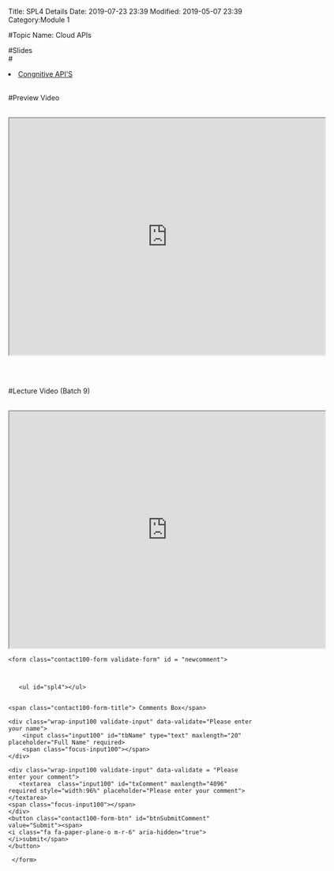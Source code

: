 Title: SPL4 Details
Date: 2019-07-23 23:39
Modified: 2019-05-07 23:39
Category:Module 1

#Topic Name: Cloud APIs

#Slides<br>
#<li><a href="https://www.dropbox.com/s/ab2mr1s2q3qekfb/Cognitive_APIs.pptx?dl=0" target="_blank">Congnitive API'S</a></li> <br>

#Preview Video <br><br>
<iframe src="https://videoken.com/embed/vkene-_eVFJnKRbg"width="640" height="480"></iframe>

<br><br>

#Lecture Video (Batch 9) <br><br>
<iframe src="https://videoken.com/embed/vkene-DPyVV2Nsyw"width="640" height="480"></iframe>





<head>

   	
<meta name="description" content="Use a free Google Firebase Database to allow visitors to leave comments on your web pages. From https://AlanSimpson.me/firebase">      
<meta name="author" content="Alan Simpson">
<meta charset="UTF-8">
<meta name="viewport" content="width=device-width, initial-scale=1">
<meta http-equiv="X-UA-Compatible" content="ie=edge">
<!--===============================================================================================-->
	<link rel="icon" type="image/png" href="images/icons/favicon.ico"/>
<!--===============================================================================================-->
	<link rel="stylesheet" type="text/css" href="vendor/bootstrap/css/bootstrap.min.css">
<!--===============================================================================================-->
	<link rel="stylesheet" type="text/css" href="fonts/font-awesome-4.7.0/css/font-awesome.min.css">
<!--===============================================================================================-->
	<link rel="stylesheet" type="text/css" href="vendor/animate/animate.css">
<!--===============================================================================================-->
	<link rel="stylesheet" type="text/css" href="vendor/css-hamburgers/hamburgers.min.css">
<!--===============================================================================================-->
	<link rel="stylesheet" type="text/css" href="vendor/animsition/css/animsition.min.css">
<!--===============================================================================================-->
	<link rel="stylesheet" type="text/css" href="vendor/select2/select2.min.css">
<!--===============================================================================================-->
	<link rel="stylesheet" type="text/css" href="vendor/daterangepicker/daterangepicker.css">
<!--===============================================================================================-->
	<link rel="stylesheet" type="text/css" href="css/util.css">
	<link rel="stylesheet" type="text/css" href="css/main.css">
<!--===============================================================================================-->

<style> 
      
      li#news  {
           width: 500px;
           height: 40px;
           background: #b2beb5;
           border-radius: 5px;
           
        }
</style>


</head>

<body>

<div class="container-contact100" id="allcomments">
 <div class="wrap-contact100">
                      
	<form class="contact100-form validate-form" id = "newcomment">
 

        
       <ul id="spl4"></ul>


	<span class="contact100-form-title"> Comments Box</span>

	<div class="wrap-input100 validate-input" data-validate="Please enter your name">
        <input class="input100" id="tbName" type="text" maxlength="20" placeholder="Full Name" required>	
        <span class="focus-input100"></span>
	</div>

	<div class="wrap-input100 validate-input" data-validate = "Please enter your comment">
       <textarea  class="input100" id="txComment" maxlength="4096" required style="width:96%" placeholder="Please enter your comment"></textarea>
	<span class="focus-input100"></span>
	</div>
	<button class="contact100-form-btn" id="btnSubmitComment" value="Submit"><span>
	<i class="fa fa-paper-plane-o m-r-6" aria-hidden="true"></i>submit</span>
	</button>
			
     </form>
 </div>
</div>
 
<!-- Connection to Firebase -->
<script src="https://www.gstatic.com/firebasejs/6.4.0/firebase-app.js"></script>
<script src="https://www.gstatic.com/firebasejs/6.4.0/firebase-firestore.js"></script>
<script src="https://www.gstatic.com/firebasejs/6.4.0/firebase-database.js"></script>

<script>
    // Your web app's Firebase configuration
var firebaseConfig = {
       apiKey: "AIzaSyAP54I0zA3Z9LccG8A40SavPGWKSWqQIX4",
       authDomain: "comments-box.firebaseapp.com",
       databaseURL: "https://comments-box.firebaseio.com",
       projectId: "comments-box",
       storageBucket: "",
       messagingSenderId: "704881653750",
       appId: "1:704881653750:web:91c534874fcbb716"
     };
      // Initialize Firebase
      firebase.initializeApp(firebaseConfig);

       //Rootref is the whole database.
       const rootRef = firebase.database().ref();
       //commentsRef is just the pageCountsNode
       const commentsRef = rootRef.child('comments/spl4');
       //Listen for click on Submit Comment button, and post comment.
       document.getElementById("btnSubmitComment").addEventListener("click", function () {
       //Replace line breaks in comment with br tags.
       var newcomment = document.getElementById('txComment').value.replace(/\n/g, "<br>");
       //Define a new, keyed post.
       var newPostRef = commentsRef.push();
       //Fill tne new keyed post with data
       newPostRef.set({
       name: document.getElementById('tbName').value.trim(),
       comment: newcomment.trim(),
       frompage: location.pathname,
       when: firebase.database.ServerValue.TIMESTAMP
       });
     });

       function showpastcomments() {
       var showat = document.getElementById('spl4');
       //Get comments whose from page equals this page's pathname.
       var commentsRef = firebase.database().ref('comments/spl4');
       commentsRef.once('value', function (snapshot) {
       snapshot.forEach(function (itemSnapshot) {
       //Get the object for one snapshot
       var itemData = itemSnapshot.val();
       //console.log(Object.keys(itemData))
       //console.log(k);
       var comment = itemData.comment;
       var name = itemData.name;
       var k = itemSnapshot.key;
       var kd = itemSnapshot.val();
       console.log(kd)
       //var key = Object.keys(itemSnapshot.val())[2];
       console.log(k)
       var remove = ' <input type="button"  value="Delete" id = "' +k+'" class="delButton" onclick="removeData_1(this)" />';
       var reply = ' <input type="button"  value="Reply" id = "' +k+'" class="Reply" onclick="reply(this)" />';
       var when = new Date(itemData.when).toLocaleDateString("en-us");
       showat.innerHTML +=  name 
       showat.innerHTML += "<li id='news'>" + comment +"</span>--<span> (" + when +")</span></li>";
       })
     })
  }
    //Called when page first opens and also after Submit button click to show all comments for this page.
       showpastcomments()



    </script>
<script src = "https://cdnjs.cloudflare.com/ajax/libs/jquery/2.1.4/jquery.js"></script>
<script>
//
//$(".delButton").on("click", function(){
	
  //let keyvalue =$(this).closest("li").find("span.key").text();
  //let ref = firebase.database().ref('comments/'+ keyvalue);
  
   //ref.child(key).remove();
   //ref.set({})
//});




  
  
</script>

<script>
function removeData_1(params){
   const fb = firebase.database().ref()
   // key = document.getElementById('key').value;
    fb.child('comments/spl4'+ params.id +'/').remove()
    alert('The comment is deleted successfully!');
    reload_page();
    
   
}
function reload_page(){
   window.location.reload();
  }
  




</script>









